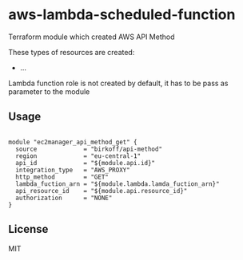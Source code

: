 # aws-lambda-scheduled-function
Terraform module which created AWS API Method

These types of resources are created:
- ...

Lambda function role is not created by default, it has to be pass as parameter to the module

Usage
-------
````

module "ec2manager_api_method_get" {
  source             = "birkoff/api-method"
  region             = "eu-central-1"
  api_id             = "${module.api.id}"
  integration_type   = "AWS_PROXY"
  http_method        = "GET"
  lambda_fuction_arn = "${module.lambda.lamda_fuction_arn}"
  api_resource_id    = "${module.api.resource_id}"
  authorization      = "NONE"
}
````

License
-------
MIT
